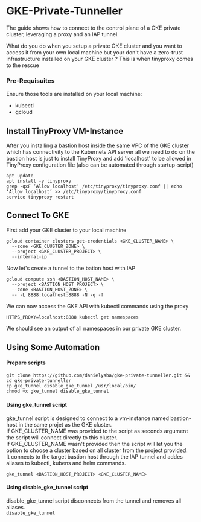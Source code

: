 # GKE-Private-Tunneller
The guide shows how to connect to the control plane of a GKE private cluster, leveraging a proxy and an IAP tunnel.  

What do you do when you setup a private GKE cluster and you want to access it from your own local machine but your don't have a zero-trust infrastructure installed on your GKE cluster ?
This is when tinyproxy comes to the rescue

### Pre-Requisuites
Ensure those tools are installed on your local machine:
* kubectl
* gcloud

## Install TinyProxy VM-Instance
After you installing a bastion host inside the same VPC of the GKE cluster which has connectivity to the Kubernets API server all we need to do on the bastion host is just to install TinyProxy and add 'localhost' to be allowed in TinyProxy configuration file (also can be automated through startup-script)

```
apt update
apt install -y tinyproxy
grep -qxF ‘Allow localhost’ /etc/tinyproxy/tinyproxy.conf || echo ‘Allow localhost’ >> /etc/tinyproxy/tinyproxy.conf
service tinyproxy restart
```

## Connect To GKE
First add your GKE cluster to your local machine
```
gcloud container clusters get-credentials <GKE_CLUSTER_NAME> \
  --zone <GKE_CLUSTER_ZONE> \
  --project <GKE_CLUSTER_PROJECT> \
  --internal-ip
``` 

Now let's create a tunnel to the bation host with IAP
```
gcloud compute ssh <BASTION_HOST_NAME> \
  --project <BASTION_HOST_PROJECT> \
  --zone <BASTION_HOST_ZONE> \
  -- -L 8888:localhost:8888 -N -q -f
```

We can now access the GKE API with kubectl commands using the proxy  
```
HTTPS_PROXY=localhost:8888 kubectl get namespaces
```
We should see an output of all namespaces in our private GKE cluster.  

## Using Some Automation
#### Prepare scripts
```
git clone https://github.com/danielyaba/gke-private-tunneller.git && cd gke-private-tunneller
cp gke_tunnel disable_gke_tunnel /usr/local/bin/
chmod +x gke_tunnel disable_gke_tunnel
```

#### Using gke_tunnel script
gke_tunnel script is designed to connect to a vm-instance named bastion-host in the same projet as the GKE cluster.  
If GKE_CLUSTER_NAME was provided to the script as seconds argument the script will connect directly to this cluster.  
If GKE_CLUSTER_NAME wasn't provided then the script will let you the option to choose a cluster based on all cluster from the project provided.  
It connects to the target bastion host through the IAP tunnel and addes aliases to kubectl, kubens and helm commands.  

```
gke_tunnel <BASTION_HOST_PROJECT> <GKE_CLUSTER_NAME>
```

#### Using disable_gke_tunnel script
disable_gke_tunnel script disconnects from the tunnel and removes all aliases.  
```disable_gke_tunnel```